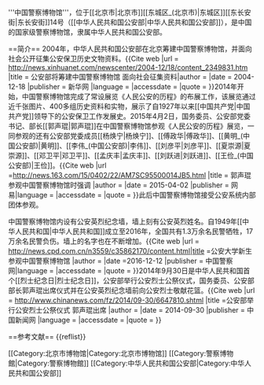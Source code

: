 '''中国警察博物馆'''，位于[[北京市|北京市]][[东城区_(北京市)|东城区]][[东长安街|东长安街]]14号（[[中华人民共和国公安部|中华人民共和国公安部]]），是中国的国家级警察博物馆，隶属中华人民共和国公安部。

==简介==
2004年，中华人民共和国公安部在北京筹建中国警察博物馆，并面向社会公开征集公安保卫历史文物资料。<ref>{{Cite web |url = http://news.xinhuanet.com/newscenter/2004-12/18/content_2349831.htm |title =  公安部将筹建中国警察博物馆 面向社会征集资料|author =  |date = 2004-12-18 |publisher = 新华网 |language =  |accessdate =  |quote =  }}</ref>2014年开始，中国警察博物馆完成了常设展览《人民公安的历程》的布展工作，该展览通过近千张图片、400多组历史资料和实物，展示了自1927年以来[[中国共产党|中国共产党]]领导下的公安保卫工作发展史。2015年4月2日，国务委员、公安部党委书记、部长[[郭声琨|郭声琨]]在中国警察博物馆参观《人民公安的历程》展览，一同参观的还有公安部党委成员[[杨焕宁|杨焕宁]]、[[傅政华|傅政华]]、[[黄明_(中国公安部)|黄明]]、[[李伟_(中国公安部)|李伟]]、[[刘彦平|刘彦平]]、[[夏崇源|夏崇源]]、[[邓卫平|邓卫平]]、[[孟庆丰|孟庆丰]]、[[刘跃进|刘跃进]]、[[王俭_(中国公安部)|王俭]]。<ref name=wy>{{Cite web |url =http://news.163.com/15/0402/22/AM7SC95500014JB5.html  |title = 郭声琨参观中国警察博物馆时强调 |author =  |date = 2015-04-02 |publisher =  网易|language =  |accessdate =  |quote =  }}</ref>此后中国警察博物馆接受公安系统内部团体参观。<ref name=cpd/>

中国警察博物馆内设有公安英烈纪念墙，墙上刻有公安英烈姓名。自1949年[[中华人民共和国|中华人民共和国]]成立至2016年，全国共有1.3万余名民警牺牲，17万余名民警负伤。墙上的名字也在不断增加。<ref name=wy/><ref name=cpd>{{Cite web |url =  http://news.cpd.com.cn/n3559/c35862170/content.html|title =公安大学新生参观中国警察博物馆  |author =  |date =2016-12-12  |publisher =  中国警察网|language =  |accessdate =  |quote =  }}</ref>2014年9月30日是中华人民共和国首个[[烈士纪念日|烈士纪念日]]，公安部举行公安烈士公祭仪式，国务委员、公安部部长郭声琨出席仪式并在公安英烈纪念墙前向公安烈士敬献花篮。<ref>{{Cite web |url = http://www.chinanews.com/fz/2014/09-30/6647810.shtml |title =公安部举行公安烈士公祭仪式 郭声琨出席  |author =  |date = 2014-09-30 |publisher = 中国新闻网 |language =  |accessdate =  |quote =  }}</ref>

==参考文献==
{{reflist}}

[[Category:北京市博物馆|Category:北京市博物馆]]
[[Category:警察博物館|Category:警察博物館]]
[[Category:中华人民共和国公安部|Category:中华人民共和国公安部]]